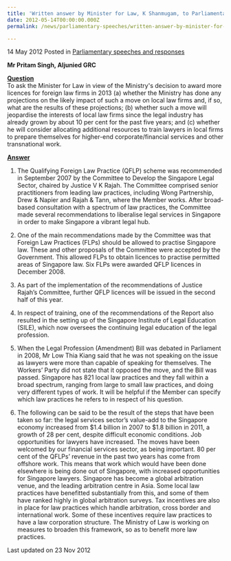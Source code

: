 ```yaml
---
title: 'Written answer by Minister for Law, K Shanmugam, to Parliamentary Question on the Ministry of Law’s decision to award more licences for foreign law firms in 2012'
date: 2012-05-14T00:00:00.000Z
permalink: /news/parliamentary-speeches/written-answer-by-minister-for-law-k-shanmugam-to-parliamentary-question-on-the-ministry-of-law-s/

---
```



14 May 2012 Posted in [Parliamentary speeches and responses](/news/parliamentary-speeches)

**Mr Pritam Singh, Aljunied GRC**



**<u>Question</u>**  
To ask the Minister for Law in view of the Ministry's decision to award more licences for foreign law firms in 2013 (a) whether the Ministry has done any projections on the likely impact of such a move on local law firms and, if so, what are the results of these projections; (b) whether such a move will jeopardise the interests of local law firms since the legal industry has already grown by about 10 per cent for the past five years; and (c) whether he will consider allocating additional resources to train lawyers in local firms to prepare themselves for higher-end corporate/financial services and other transnational work.


**<u>Answer</u>**  
1. The Qualifying Foreign Law Practice (QFLP) scheme was recommended in September 2007 by the Committee to Develop the Singapore Legal Sector, chaired by Justice V K Rajah. The Committee comprised senior practitioners from leading law practices, including Wong Partnership, Drew & Napier and Rajah & Tann, where the Member works. After broad-based consultation with a spectrum of law practices, the Committee made several recommendations to liberalise legal services in Singapore in order to make Singapore a vibrant legal hub.
 
2. One of the main recommendations made by the Committee was that Foreign Law Practices (FLPs) should be allowed to practise Singapore law. These and other proposals of the Committee were accepted by the Government. This allowed FLPs to obtain licences to practise permitted areas of Singapore law. Six FLPs were awarded QFLP licences in December 2008.
 
3. As part of the implementation of the recommendations of Justice Rajah’s Committee, further QFLP licences will be issued in the second half of this year.
 
4. In respect of training, one of the recommendations of the Report also resulted in the setting up of the Singapore Institute of Legal Education (SILE), which now oversees the continuing legal education of the legal profession.
 
5. When the Legal Profession (Amendment) Bill was debated in Parliament in 2008, Mr Low Thia Kiang said that he was not speaking on the issue as lawyers were more than capable of speaking for themselves. The Workers’ Party did not state that it opposed the move, and the Bill was passed. Singapore has 821 local law practices and they fall within a broad spectrum, ranging from large to small law practices, and doing very different types of work. It will be helpful if the Member can specify which law practices he refers to in respect of his question. 
 
6. The following can be said to be the result of the steps that have been taken so far: the legal services sector’s value-add to the Singapore economy increased from $1.4 billion in 2007 to $1.8 billion in 2011, a growth of 28 per cent, despite difficult economic conditions. Job opportunities for lawyers have increased. The moves have been welcomed by our financial services sector, as being important. 80 per cent of the QFLPs’ revenue in the past two years has come from offshore work. This means that work which would have been done elsewhere is being done out of Singapore, with increased opportunities for Singapore lawyers. Singapore has become a global arbitration venue, and the leading arbitration centre in Asia. Some local law practices have benefitted substantially from this, and some of them have ranked highly in global arbitration surveys. Tax incentives are also in place for law practices which handle arbitration, cross border and international work. Some of these incentives require law practices to have a law corporation structure. The Ministry of Law is working on measures to broaden this framework, so as to benefit more law practices.



<p class="right-side-updated">Last updated on 23 Nov 2012</p> 
